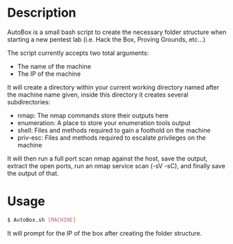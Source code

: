 # Description
AutoBox is a small bash script to create the necessary folder structure when starting a new pentest lab (i.e. Hack the Box, Proving Grounds, etc...)

The script currently accepts two total arguments:

- The name of the machine
- The IP of the machine 

It will create a directory within your current working directory named after the machine name given, inside this directory it creates several subdirectories:

- nmap: The nmap commands store their outputs here
- enumeration: A place to store your enumeration tools output
- shell: Files and methods required to gain a foothold on the machine
- priv-esc: Files and methods required to escalate privileges on the machine

It will then run a full port scan nmap against the host, save the output, extract the open ports, run an nmap service scan (-sV -sC), and finally save the output of that.

# Usage

```bash
$ AutoBox.sh [MACHINE]
```

It will prompt for the IP of the box after creating the folder structure.
